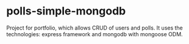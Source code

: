 # polls-simple-mongodb
Project for portfolio, which allows CRUD of users and polls. It uses the technologies: express framework and mongodb with mongoose ODM.

